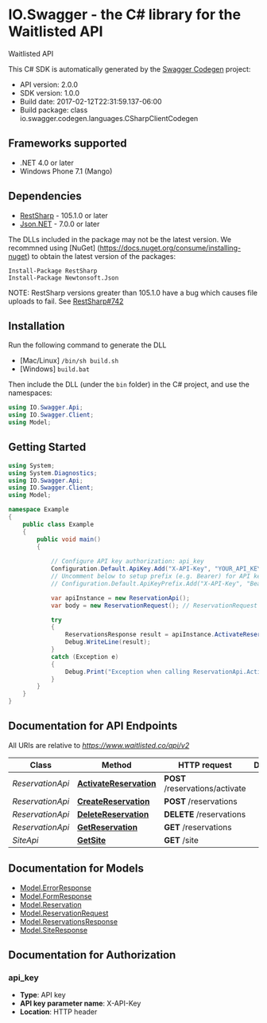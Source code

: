 # IO.Swagger - the C# library for the Waitlisted API

Waitlisted API

This C# SDK is automatically generated by the [Swagger Codegen](https://github.com/swagger-api/swagger-codegen) project:

- API version: 2.0.0
- SDK version: 1.0.0
- Build date: 2017-02-12T22:31:59.137-06:00
- Build package: class io.swagger.codegen.languages.CSharpClientCodegen

## Frameworks supported
- .NET 4.0 or later
- Windows Phone 7.1 (Mango)

## Dependencies
- [RestSharp](https://www.nuget.org/packages/RestSharp) - 105.1.0 or later
- [Json.NET](https://www.nuget.org/packages/Newtonsoft.Json/) - 7.0.0 or later

The DLLs included in the package may not be the latest version. We recommned using [NuGet] (https://docs.nuget.org/consume/installing-nuget) to obtain the latest version of the packages:
```
Install-Package RestSharp
Install-Package Newtonsoft.Json
```

NOTE: RestSharp versions greater than 105.1.0 have a bug which causes file uploads to fail. See [RestSharp#742](https://github.com/restsharp/RestSharp/issues/742)

## Installation
Run the following command to generate the DLL
- [Mac/Linux] `/bin/sh build.sh`
- [Windows] `build.bat`

Then include the DLL (under the `bin` folder) in the C# project, and use the namespaces:
```csharp
using IO.Swagger.Api;
using IO.Swagger.Client;
using Model;
```

## Getting Started

```csharp
using System;
using System.Diagnostics;
using IO.Swagger.Api;
using IO.Swagger.Client;
using Model;

namespace Example
{
    public class Example
    {
        public void main()
        {
            
            // Configure API key authorization: api_key
            Configuration.Default.ApiKey.Add("X-API-Key", "YOUR_API_KEY");
            // Uncomment below to setup prefix (e.g. Bearer) for API key, if needed
            // Configuration.Default.ApiKeyPrefix.Add("X-API-Key", "Bearer");

            var apiInstance = new ReservationApi();
            var body = new ReservationRequest(); // ReservationRequest | Reservation Data

            try
            {
                ReservationsResponse result = apiInstance.ActivateReservation(body);
                Debug.WriteLine(result);
            }
            catch (Exception e)
            {
                Debug.Print("Exception when calling ReservationApi.ActivateReservation: " + e.Message );
            }
        }
    }
}
```

<a name="documentation-for-api-endpoints"></a>
## Documentation for API Endpoints

All URIs are relative to *https://www.waitlisted.co/api/v2*

Class | Method | HTTP request | Description
------------ | ------------- | ------------- | -------------
*ReservationApi* | [**ActivateReservation**](docs/ReservationApi.md#activatereservation) | **POST** /reservations/activate | 
*ReservationApi* | [**CreateReservation**](docs/ReservationApi.md#createreservation) | **POST** /reservations | 
*ReservationApi* | [**DeleteReservation**](docs/ReservationApi.md#deletereservation) | **DELETE** /reservations | 
*ReservationApi* | [**GetReservation**](docs/ReservationApi.md#getreservation) | **GET** /reservations | 
*SiteApi* | [**GetSite**](docs/SiteApi.md#getsite) | **GET** /site | 


<a name="documentation-for-models"></a>
## Documentation for Models

 - [Model.ErrorResponse](docs/ErrorResponse.md)
 - [Model.FormResponse](docs/FormResponse.md)
 - [Model.Reservation](docs/Reservation.md)
 - [Model.ReservationRequest](docs/ReservationRequest.md)
 - [Model.ReservationsResponse](docs/ReservationsResponse.md)
 - [Model.SiteResponse](docs/SiteResponse.md)


## Documentation for Authorization

### api_key

- **Type**: API key
- **API key parameter name**: X-API-Key
- **Location**: HTTP header

